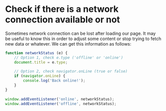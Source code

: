 # Check if there is a network connection available or not

Sometimes network connection can be lost after loading our page. It may be useful to know this in order to adjust some content or stop trying to fetch new data or whatever. We can get this information as follows:

```javascript
function networkStatus (e) {
    // Option 1, check e.type ('offline' or 'online')
    document.title = e.type;
    
    // Option 2, check navigator.onLine (true or false)
    if (navigator.onLine) {
        console.log('Back online!');
    }
}
	
window.addEventListener('online', networkStatus);		
window.addEventListener('offline', networkStatus);
```
